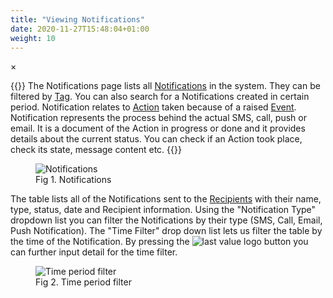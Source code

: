 ```yaml
---
title: "Viewing Notifications"
date: 2020-11-27T15:48:04+01:00
weight: 10
---
```


<!-- The Modal -->
<div id="myModal" class="modal">
  <span class="close">&times;</span>
  <img class="modal-content" id="img01">
  <div id="caption"></div>
</div>

{{<lead>}}
The Notifications page lists all [Notifications](/glossary#notification) in the system. They can be filtered by [Tag](/glossary#tag). You can also search for a Notifications created in certain period. Notification relates to [Action](/glossary#action) taken because of a raised [Event](/glossary#event). Notification represents the process behind the actual SMS, call, push or email. It is a document of the Action in progress or done and it provides details about the current status. You can check if an Action took place, check its state, message content etc.
{{</lead>}}

<figure class="image_container">
    <img class="center_image myImg" onClick="reply_click(this)"  id="notifications_view" src="/notifications_view.png" alt="Notifications">
    <figcaption >Fig 1. Notifications</figcaption>
</figure>

The table lists all of the Notifications sent to the [Recipients](/glossary#recipient) with their name, type, status, date and Recipient information. Using the "Notification Type" dropdown list you can filter the Notifications by their type (SMS, Call, Email, Push Notification). The "Time Filter" drop down list lets us filter the table by the time of the Notification. By pressing the <img src="/options_button.png" alt="last value logo" class = "logo_resize"> button you can further input detail for the time filter.

<figure class="image_container">
    <img class="center_image myImg figure_resize2" onClick="reply_click(this)"  id="time_filer_options" src="/time_filer_options.png" alt="Time period filter">
    <figcaption >Fig 2. Time period filter</figcaption>
</figure>

<script>
// Get the modal
var modal = document.getElementById("myModal");

var modalImg = document.getElementById("img01");
var captionText = document.getElementById("caption");
function reply_click(img)
{
    modal.style.display = "block";
    modalImg.src = img.src;
    captionText.innerHTML = img.alt;
}

modal.onclick = function() { 
  modal.style.display = "none";
}

document.addEventListener('keyup', function(e) {
    if (e.keyCode == 27) {
        modal.style.display = "none";
    }
});
</script>